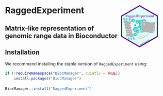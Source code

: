 # RaggedExperiment <a href='https://bioconductor.org/packages/RaggedExperiment/'><img src='https://raw.githubusercontent.com/Bioconductor/BiocStickers/master/RaggedExperiment/RaggedExperiment.png' align="right" height="139" /></a>

## Matrix-like representation of genomic range data in Bioconductor

## Installation

We recommend installing the stable version of `RaggedExperiment` using:

```r
if (!requireNamespace("BiocManager", quietly = TRUE))
    install.packages("BiocManager")

BiocManager::install("RaggedExperiment")
```
